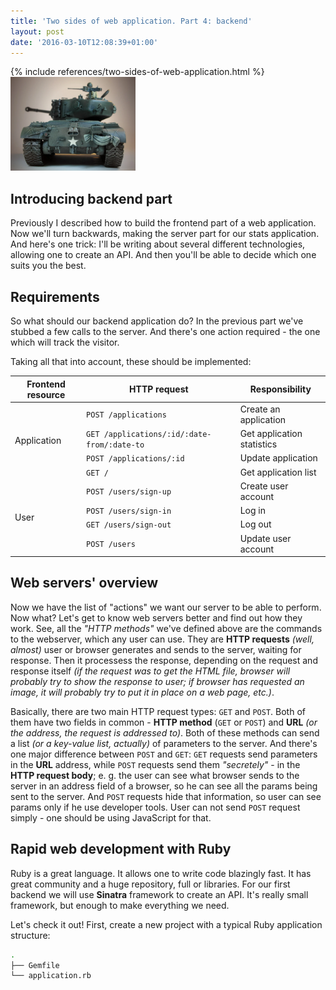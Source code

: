 ```yaml
---
title: 'Two sides of web application. Part 4: backend'
layout: post
date: '2016-03-10T12:08:39+01:00'
---
```


<div class="row">
    <div class="col-md-6 col-xs-12">
        {% include references/two-sides-of-web-application.html %}
    </div>
    <div class="col-md-6 col-xs-12 text-xs-center text-md-right">
        <img class="img-responsive" style="max-height: 150px" src="/images/two-sides-of-web-application/tank_back.webp" />
    </div>
</div>

## Introducing backend part

Previously I described how to build the frontend part of a web application. Now we'll turn backwards,
making the server part for our stats application. And here's one trick: I'll be writing about several
different technologies, allowing one to create an API. And then you'll be able to decide which one
suits you the best.

## Requirements

So what should our backend application do? In the previous part we've stubbed a few calls to the server.
And there's one action required - the one which will track the visitor.

Taking all that into account, these should be implemented:

<table class="table table-bordered">
    <thead>
        <tr>
            <th><strong>Frontend resource</strong></th>
            <th><strong>HTTP request</strong></th>
            <th><strong>Responsibility</strong></th>
        </tr>
    </thead>
    <tbody>
        <tr>
            <td rowspan="4">Application</td>
            <td><code>POST /applications</code></td>
            <td>Create an application</td>
        </tr>
        <tr>
            <td><code>GET /applications/:id/:date-from/:date-to</code></td>
            <td>Get application statistics</td>
        </tr>
        <tr>
            <td><code>POST /applications/:id</code></td>
            <td>Update application</td>
        </tr>
        <tr>
            <td><code>GET /</code></td>
            <td>Get application list</td>
        </tr>
        <tr>
            <td rowspan="4">User</td>
            <td><code>POST /users/sign-up</code></td>
            <td>Create user account</td>
        </tr>
        <tr>
            <td><code>POST /users/sign-in</code></td>
            <td>Log in</td>
        </tr>
        <tr>
            <td><code>GET /users/sign-out</code></td>
            <td>Log out</td>
        </tr>
        <tr>
            <td><code>POST /users</code></td>
            <td>Update user account</td>
        </tr>
    </tbody>
</table>

## Web servers' overview

Now we have the list of "actions" we want our server to be able to perform. Now what?
Let's get to know web servers better and find out how they work. See, all the *"HTTP methods"*
we've defined above are the commands to the webserver, which any user can use. They are
**HTTP requests** *(well, almost)* user or browser generates and sends to the server, waiting
for response. Then it processess the response, depending on the request and response itself
*(if the request was to get the HTML file, browser will probably try to show the response to user; if browser has requested an image, it will probably try to put it in place on a web page, etc.)*.

Basically, there are two main HTTP request types: `GET` and `POST`. Both of them have two
fields in common - **HTTP method** (`GET` or `POST`) and **URL** *(or the address, the request is addressed to)*. Both of these methods can send a list *(or a key-value list, actually)* of parameters to the server.
And there's one major difference between `POST` and `GET`: `GET` requests send parameters in the **URL**
address, while `POST` requests send them *"secretely"* - in the **HTTP request body**; e. g. the user
can see what browser sends to the server in an address field of a browser, so he can see all the params
being sent to the server. And `POST` requests hide that information, so user can see params only if he
use developer tools. User can not send `POST` request simply - one should be using JavaScript for that.

## Rapid web development with Ruby

Ruby is a great language. It allows one to write code blazingly fast. It has great community and
a huge repository, full or libraries. For our first backend we will use **Sinatra** framework to
create an API. It's really small framework, but enough to make everything we need.

Let's check it out! First, create a new project with a typical Ruby application structure:

```bash
.
├── Gemfile
└── application.rb
```


